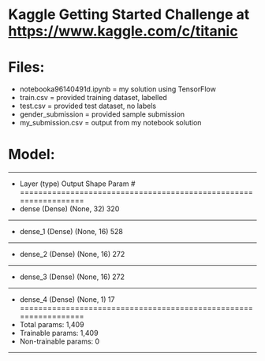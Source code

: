 # Kaggle Getting Started Challenge at https://www.kaggle.com/c/titanic

# Files:
 - notebooka96140491d.ipynb = my solution using TensorFlow
 - train.csv = provided training dataset, labelled
 - test.csv = provided test dataset, no labels
 - gender_submission = provided sample submission
 - my_submission.csv = output from my notebook solution 

# Model:
_________________________________________________________________
- Layer (type)                 Output Shape              Param #   
=================================================================
- dense (Dense)                (None, 32)                320       
_________________________________________________________________
- dense_1 (Dense)              (None, 16)                528       
_________________________________________________________________
- dense_2 (Dense)              (None, 16)                272       
_________________________________________________________________
- dense_3 (Dense)              (None, 16)                272       
_________________________________________________________________
- dense_4 (Dense)              (None, 1)                 17        
=================================================================
- Total params: 1,409
- Trainable params: 1,409
- Non-trainable params: 0
_________________________________________________________________
